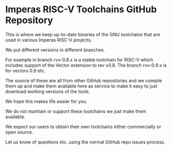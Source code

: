 # Imperas RISC-V Toolchains GitHub Repository

This is where we keep up-to-date binaries of the GNU toolchains that are used in various Imperas RISC-V projects.

We put different versions in different branches.

For example in branch rvv-0.8.x is a stable toolchain for RISC-V which includes support of the Vector extension to rev v0.8.
The branch rvv-0.9.x is for vectors 0.9 etc.

The source of these are all from other GitHub repositories and we compile them up and make them available here as service to make it easy to just download working versions of the tools.

We hope this makes life easier for you.

We do not maintain or support these toolchains we just make them available. 

We expect our users to obtain their own toolchains either commercially or open source.

Let us know of questions etc. using the normal GitHub repo issues process.

